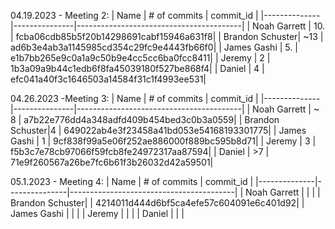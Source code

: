 04.19.2023 - Meeting 2:
| Name        | # of commits   | commit_id                               |
|--------------|---------------|-----------------------------------------|
| Noah Garrett | 10.           | fcba06cdb85b5f20b14298691cabf15946a631f8|
| Brandon Schuster| ~13        | ad6b3e4ab3a1145985cd354c29fc9e4443fb66f0|
| James Gashi  | 5.            | e1b7bb265e9c0a1a9c50b9e4cc5cc6ba0fcc8411|
| Jeremy       | 2             | 1b3a09a9b44c1edb6f8fa45039180f527be868f4|
| Daniel       | 4             | efc041a40f3c1646503a14584f31c1f4993ee531|

04.26.2023 -Meeting 3:
| Name        | # of commits   | commit_id                               |
|--------------|---------------|-----------------------------------------|
| Noah Garrett |    ~ 8        | a7b22e776dd4a348adfd409b454bed3c0b3a0559|
| Brandon Schuster|4           | 649022ab4e3f23458a41bd053e54168193301775|
| James Gashi  | 1             | 9cf838f99a5e06f252ae886000f889bc595b8d71|
| Jeremy       | 3             | f5b3c7e78cb97066f59fcb8fe24972317aa87594|
| Daniel       |  >7           | 71e9f260567a26be7fc6b61f3b26032d42a59501|

05.1.2023 - Meeting 4:
| Name        | # of commits   | commit_id                               |
|--------------|---------------|-----------------------------------------|
| Noah Garrett |               | |
| Brandon Schuster|            | 4214011d444d6bf5ca4efe57c604091e6c401d92|
| James Gashi  |               | |
| Jeremy       |               | |
| Daniel       |               | |
